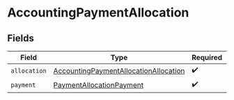# AccountingPaymentAllocation


## Fields

| Field                                                                                                 | Type                                                                                                  | Required                                                                                              | Description                                                                                           |
| ----------------------------------------------------------------------------------------------------- | ----------------------------------------------------------------------------------------------------- | ----------------------------------------------------------------------------------------------------- | ----------------------------------------------------------------------------------------------------- |
| `allocation`                                                                                          | [AccountingPaymentAllocationAllocation](../../models/shared/AccountingPaymentAllocationAllocation.md) | :heavy_check_mark:                                                                                    | N/A                                                                                                   |
| `payment`                                                                                             | [PaymentAllocationPayment](../../models/shared/PaymentAllocationPayment.md)                           | :heavy_check_mark:                                                                                    | N/A                                                                                                   |